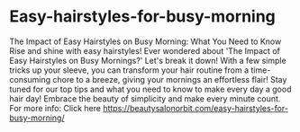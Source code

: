 # Easy-hairstyles-for-busy-morning
The Impact of Easy Hairstyles on Busy Morning: What You Need to Know
Rise and shine with easy hairstyles! Ever wondered about 'The Impact of Easy Hairstyles on Busy Mornings?' 
Let's break it down! With a few simple tricks up your sleeve, you can transform your hair routine from a time-consuming chore to a breeze, giving your mornings an effortless flair! 
Stay tuned for our top tips and what you need to know to make every day a good hair day! Embrace the beauty of simplicity and make every minute count. 
For more info: Click here
https://beautysalonorbit.com/easy-hairstyles-for-busy-morning/
